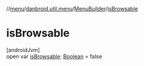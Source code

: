 //[menu](../../../index.md)/[danbroid.util.menu](../index.md)/[MenuBuilder](index.md)/[isBrowsable](is-browsable.md)

# isBrowsable

[androidJvm]\
open var [isBrowsable](is-browsable.md): [Boolean](https://kotlinlang.org/api/latest/jvm/stdlib/kotlin/-boolean/index.html) = false
